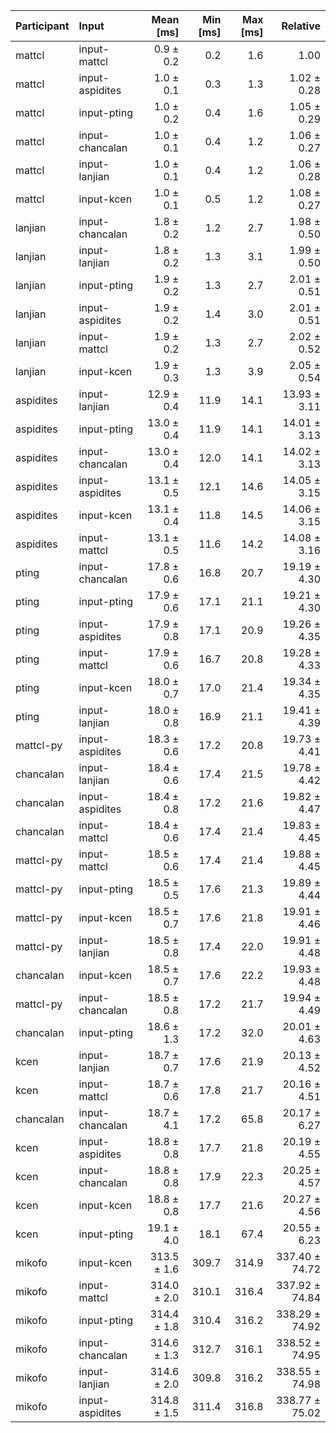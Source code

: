 | Participant | Input | Mean [ms] | Min [ms] | Max [ms] | Relative |
|:---|:---|---:|---:|---:|---:|
| mattcl | input-mattcl | 0.9 ± 0.2 | 0.2 | 1.6 | 1.00 |
| mattcl | input-aspidites | 1.0 ± 0.1 | 0.3 | 1.3 | 1.02 ± 0.28 |
| mattcl | input-pting | 1.0 ± 0.2 | 0.4 | 1.6 | 1.05 ± 0.29 |
| mattcl | input-chancalan | 1.0 ± 0.1 | 0.4 | 1.2 | 1.06 ± 0.27 |
| mattcl | input-lanjian | 1.0 ± 0.1 | 0.4 | 1.2 | 1.06 ± 0.28 |
| mattcl | input-kcen | 1.0 ± 0.1 | 0.5 | 1.2 | 1.08 ± 0.27 |
| lanjian | input-chancalan | 1.8 ± 0.2 | 1.2 | 2.7 | 1.98 ± 0.50 |
| lanjian | input-lanjian | 1.8 ± 0.2 | 1.3 | 3.1 | 1.99 ± 0.50 |
| lanjian | input-pting | 1.9 ± 0.2 | 1.3 | 2.7 | 2.01 ± 0.51 |
| lanjian | input-aspidites | 1.9 ± 0.2 | 1.4 | 3.0 | 2.01 ± 0.51 |
| lanjian | input-mattcl | 1.9 ± 0.2 | 1.3 | 2.7 | 2.02 ± 0.52 |
| lanjian | input-kcen | 1.9 ± 0.3 | 1.3 | 3.9 | 2.05 ± 0.54 |
| aspidites | input-lanjian | 12.9 ± 0.4 | 11.9 | 14.1 | 13.93 ± 3.11 |
| aspidites | input-pting | 13.0 ± 0.4 | 11.9 | 14.1 | 14.01 ± 3.13 |
| aspidites | input-chancalan | 13.0 ± 0.4 | 12.0 | 14.1 | 14.02 ± 3.13 |
| aspidites | input-aspidites | 13.1 ± 0.5 | 12.1 | 14.6 | 14.05 ± 3.15 |
| aspidites | input-kcen | 13.1 ± 0.4 | 11.8 | 14.5 | 14.06 ± 3.15 |
| aspidites | input-mattcl | 13.1 ± 0.5 | 11.6 | 14.2 | 14.08 ± 3.16 |
| pting | input-chancalan | 17.8 ± 0.6 | 16.8 | 20.7 | 19.19 ± 4.30 |
| pting | input-pting | 17.9 ± 0.6 | 17.1 | 21.1 | 19.21 ± 4.30 |
| pting | input-aspidites | 17.9 ± 0.8 | 17.1 | 20.9 | 19.26 ± 4.35 |
| pting | input-mattcl | 17.9 ± 0.6 | 16.7 | 20.8 | 19.28 ± 4.33 |
| pting | input-kcen | 18.0 ± 0.7 | 17.0 | 21.4 | 19.34 ± 4.35 |
| pting | input-lanjian | 18.0 ± 0.8 | 16.9 | 21.1 | 19.41 ± 4.39 |
| mattcl-py | input-aspidites | 18.3 ± 0.6 | 17.2 | 20.8 | 19.73 ± 4.41 |
| chancalan | input-lanjian | 18.4 ± 0.6 | 17.4 | 21.5 | 19.78 ± 4.42 |
| chancalan | input-aspidites | 18.4 ± 0.8 | 17.2 | 21.6 | 19.82 ± 4.47 |
| chancalan | input-mattcl | 18.4 ± 0.6 | 17.4 | 21.4 | 19.83 ± 4.45 |
| mattcl-py | input-mattcl | 18.5 ± 0.6 | 17.4 | 21.4 | 19.88 ± 4.45 |
| mattcl-py | input-pting | 18.5 ± 0.5 | 17.6 | 21.3 | 19.89 ± 4.44 |
| mattcl-py | input-kcen | 18.5 ± 0.7 | 17.6 | 21.8 | 19.91 ± 4.46 |
| mattcl-py | input-lanjian | 18.5 ± 0.8 | 17.4 | 22.0 | 19.91 ± 4.48 |
| chancalan | input-kcen | 18.5 ± 0.7 | 17.6 | 22.2 | 19.93 ± 4.48 |
| mattcl-py | input-chancalan | 18.5 ± 0.8 | 17.2 | 21.7 | 19.94 ± 4.49 |
| chancalan | input-pting | 18.6 ± 1.3 | 17.2 | 32.0 | 20.01 ± 4.63 |
| kcen | input-lanjian | 18.7 ± 0.7 | 17.6 | 21.9 | 20.13 ± 4.52 |
| kcen | input-mattcl | 18.7 ± 0.6 | 17.8 | 21.7 | 20.16 ± 4.51 |
| chancalan | input-chancalan | 18.7 ± 4.1 | 17.2 | 65.8 | 20.17 ± 6.27 |
| kcen | input-aspidites | 18.8 ± 0.8 | 17.7 | 21.8 | 20.19 ± 4.55 |
| kcen | input-chancalan | 18.8 ± 0.8 | 17.9 | 22.3 | 20.25 ± 4.57 |
| kcen | input-kcen | 18.8 ± 0.8 | 17.7 | 21.6 | 20.27 ± 4.56 |
| kcen | input-pting | 19.1 ± 4.0 | 18.1 | 67.4 | 20.55 ± 6.23 |
| mikofo | input-kcen | 313.5 ± 1.6 | 309.7 | 314.9 | 337.40 ± 74.72 |
| mikofo | input-mattcl | 314.0 ± 2.0 | 310.1 | 316.4 | 337.92 ± 74.84 |
| mikofo | input-pting | 314.4 ± 1.8 | 310.4 | 316.2 | 338.29 ± 74.92 |
| mikofo | input-chancalan | 314.6 ± 1.3 | 312.7 | 316.1 | 338.52 ± 74.95 |
| mikofo | input-lanjian | 314.6 ± 2.0 | 309.8 | 316.2 | 338.55 ± 74.98 |
| mikofo | input-aspidites | 314.8 ± 1.5 | 311.4 | 316.8 | 338.77 ± 75.02 |
